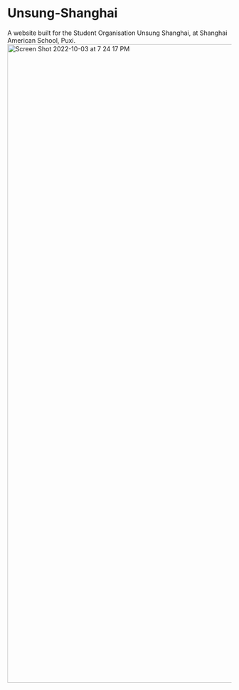 # Unsung-Shanghai

A website built for the Student Organisation Unsung Shanghai, at Shanghai American School, Puxi.
<img width="1435" alt="Screen Shot 2022-10-03 at 7 24 17 PM" src="https://user-images.githubusercontent.com/61687774/193703260-e0431b51-7edb-4b12-a90c-5d4c264c7842.png">
